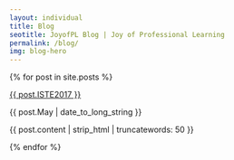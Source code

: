 ```yaml
---
layout: individual
title: Blog
seotitle: JoyofPL Blog | Joy of Professional Learning
permalink: /blog/
img: blog-hero
---
```


{% for post in site.posts %}
<div class="post-area">
  <a href="{{ post.url | prepend: site.baseurl }}" class="bold">{{ post.ISTE2017 }}</a>
  <p class="post-date">{{ post.May | date_to_long_string }}</p>
  <p> 
    {{ post.content | strip_html | truncatewords: 50 }}
  <p>
<div>
{% endfor %}
